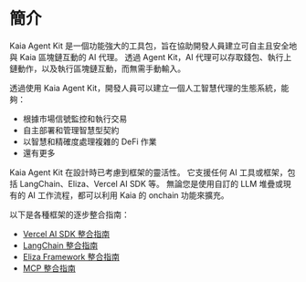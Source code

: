 # 簡介

Kaia Agent Kit 是一個功能強大的工具包，旨在協助開發人員建立可自主且安全地與 Kaia 區塊鏈互動的 AI 代理。 透過 Agent Kit，AI 代理可以存取錢包、執行上鏈動作，以及執行區塊鏈互動，而無需手動輸入。

透過使用 Kaia Agent Kit，開發人員可以建立一個人工智慧代理的生態系統，能夠：

- 根據市場信號監控和執行交易
- 自主部署和管理智慧型契約
- 以智慧和精確度處理複雜的 DeFi 作業
- 還有更多

Kaia Agent Kit 在設計時已考慮到框架的靈活性。 它支援任何 AI 工具或框架，包括 LangChain、Eliza、Vercel AI SDK 等。 無論您是使用自訂的 LLM 堆疊或現有的 AI 工作流程，都可以利用 Kaia 的 onchain 功能來擴充。

以下是各種框架的逐步整合指南：

- [Vercel AI SDK 整合指南](vercel-ai-guide.md)
- [LangChain 整合指南](langchain.md)
- [Eliza Framework 整合指南](eliza.md)
- [MCP 整合指南](mcp.md)